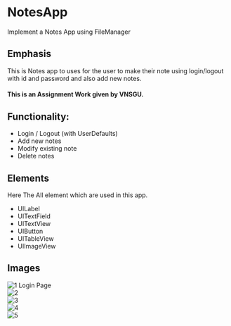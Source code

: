 # NotesApp
Implement a Notes App using FileManager

<h2>Emphasis</h2>
This is Notes app to uses for the user to make their note using login/logout with id and password and also add new notes.<br>
<h4>This is an Assignment Work given by VNSGU.</h4>

<h2> Functionality: </h2>
<ul>
  <li>Login / Logout (with UserDefaults)</li>
  <li>Add new notes</li>
  <li>Modify existing note</li>
  <li>Delete notes</li>
</ul>

<h2>Elements</h2>
<p>Here The All element which are used in this app.</p>
<ul>
  <li>UILabel</li>
  <li>UITextField</li>
  <li>UITextView</li>
  <li>UIButton</li>
  <li>UITableView</li>
  <li>UIImageView</li>
</ul>

<h2>Images</h2>

  ![1  Login Page](https://user-images.githubusercontent.com/81357299/127361161-6c47b580-800a-4aa3-bcd9-9e8359a23a0b.png)</br>
  ![2](https://user-images.githubusercontent.com/81357299/127361198-a9b0aeb6-723c-4acc-8a77-98032fbf6dad.png)</br>
  ![3](https://user-images.githubusercontent.com/81357299/127361228-5e849790-b911-4058-ab4c-c46eb46b90f6.png)</br>
  ![4](https://user-images.githubusercontent.com/81357299/127361250-8fdff4df-0e77-46ef-b458-b885e34aa1ce.png)</br>
  ![5](https://user-images.githubusercontent.com/81357299/127361293-3ac15d5d-27a0-41a8-ba4d-e8f1a91477b8.png)
